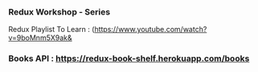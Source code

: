### Redux Workshop - Series

Redux Playlist To Learn : (https://www.youtube.com/watch?v=9boMnm5X9ak&

### Books API : https://redux-book-shelf.herokuapp.com/books
